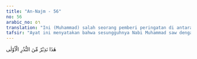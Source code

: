 ```yaml
---
title: "An-Najm - 56"
no: 56
arabic_no: ٥٦
translation: "Ini (Muhammad) salah seorang pemberi peringatan di antara para pemberi peringatan yang telah terdahulu. "
tafsir: "Ayat ini menyatakan bahwa sesungguhnya Nabi Muhammad saw dengan Al-Qur'annya adalah pemberi peringatan terhadap orang yang menyimpang dari petunjuk-Nya dengan mengikuti hawa nafsu yang membawa kepada kecelakaan dunia dan akhirat. Nabi Muhammad saw, seperti para rasul sebelumnya, menyampaikan seruan kepada manusia, tetapi sebagian manusia mendustakan kerasulan-Nya, maka Allah menghancurkan dan menjatuhkan azab kepada mereka sesuai dengan kedustaan dan keingkaran mereka terhadap nikmat-nikmat yang terus-menerus datang dari Tuhan, dalam ayat yang lain: \n\nDia tidak lain hanyalah seorang pemberi peringatan bagi kamu sebelum (menghadapi) azab yang keras.\" (Saba'/34: 46) \n\nDalam hadis Nabi yang ada hubungannya dengan ayat ini yaitu: Saya pemberi peringatan yang tak berpakaian. (Riwayat al-Bukhari dan Muslim) Maksudnya, karena terburu-buru melihat kejahatan, sehingga tidak sempat memakai pakaian, terus berangkat untuk mengingatkan kaumnya. Bisa juga berarti polos dan tegas. ("
---
```

هٰذَا نَذِيْرٌ مِّنَ النُّذُرِ الْاُوْلٰى